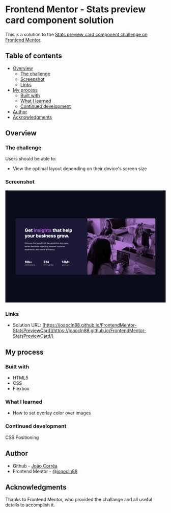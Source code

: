 # Frontend Mentor - Stats preview card component solution

This is a solution to the [Stats preview card component challenge on Frontend Mentor](https://www.frontendmentor.io/challenges/stats-preview-card-component-8JqbgoU62).

## Table of contents

- [Overview](#overview)
  - [The challenge](#the-challenge)
  - [Screenshot](#screenshot)
  - [Links](#links)
- [My process](#my-process)
  - [Built with](#built-with)
  - [What I learned](#what-i-learned)
  - [Continued development](#continued-development)
- [Author](#author)
- [Acknowledgments](#acknowledgments)

## Overview

### The challenge

Users should be able to:

- View the optimal layout depending on their device's screen size

### Screenshot

![](./images/solution.jpeg)

### Links

- Solution URL: [https://joaocln88.github.io/FrontendMentor-StatsPreviewCard](https://joaocln88.github.io/FrontendMentor-StatsPreviewCard/)

## My process

### Built with

- HTML5
- CSS
- Flexbox

### What I learned

- How to set overlay color over images

### Continued development

CSS Positioning

## Author

- Github - [João Corrêa](https://github.com/joaocln88)
- Frontend Mentor - [@joaocln88](https://www.frontendmentor.io/profile/joaocln88)

## Acknowledgments

Thanks to Frontend Mentor, who provided the challange and all useful details to accomplish it.
